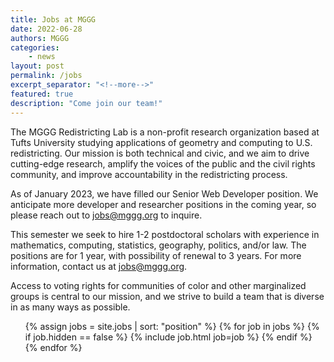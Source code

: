 ```yaml
---
title: Jobs at MGGG
date: 2022-06-28
authors: MGGG
categories:
    - news
layout: post
permalink: /jobs
excerpt_separator: "<!--more-->"
featured: true
description: "Come join our team!"
---
```


The MGGG Redistricting Lab is a non-profit research organization based at Tufts University studying
applications of geometry and computing to U.S. redistricting. Our mission is both technical
and civic, and we aim to drive cutting-edge research, amplify the voices of the public and the civil
rights community, and improve accountability in the redistricting process.

As of January 2023, we have filled our Senior Web Developer position. We anticipate more developer and researcher positions in the coming year, so please reach out to [jobs@mggg.org](mailto:jobs@mggg.org) to inquire.

This semester we seek to hire 1-2 postdoctoral scholars with experience in mathematics, computing, statistics, geography, politics, and/or law.  The positions are for 1 year, with possibility of renewal to 3 years. For more information, contact us at [jobs@mggg.org](mailto:jobs@mggg.org).
 
Access to voting rights for communities of color and other marginalized groups
is central to our mission, and we strive to build a team that is diverse in as
many ways as possible.

<!-- We are not currently hiring.  Please check this page in the future for any updates to our openings. -->




<ul class="card-list">
{% assign jobs = site.jobs | sort: "position" %}
{% for job in jobs %}
    {% if job.hidden == false %}
        {% include job.html job=job %}
    {% endif %}
{% endfor %}
</ul>

